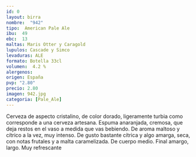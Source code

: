 ```yaml
---
id: 0
layout: birra
nombre:  "942"
tipo:  American Pale Ale
ibu:  49
ebc:  13
maltas: Maris Otter y Caragold
lupulos: Cascade y Simco
levaduras: ALE
formato: Botella 33cl
volumen:  4.2 %
alergenos: 
origen: España
pvp: "2.80" 
precio: 2.80
imagen: 942.jpg
categoria: [Pale_Ale]
---
```

Cerveza de aspecto cristalino, de color dorado, ligeramente turbia como corresponde a una cerveza artesana. Espuma anaranjada, cremosa, que deja restos en el vaso a medida que vas bebiendo. De aroma maltoso y cítrico a la vez, muy intenso. De gusto bastante cítrica y algo amarga, seca, con notas frutales y a malta caramelizada. De cuerpo medio. Final amargo, largo. Muy refrescante









